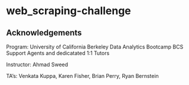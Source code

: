 # web_scraping-challenge

## Acknowledgements

Program: University of California Berkeley Data Analytics Bootcamp BCS Support Agents and dedicatated 1:1 Tutors

Instructor: Ahmad Sweed

TA’s: Venkata Kuppa, Karen Fisher, Brian Perry, Ryan Bernstein
